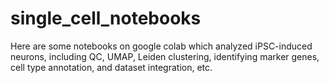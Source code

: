 # single_cell_notebooks

Here are some notebooks on google colab which analyzed iPSC-induced neurons, including QC, UMAP, Leiden clustering, identifying marker genes, cell type annotation, and dataset integration, etc.

